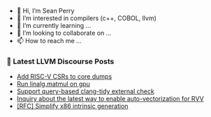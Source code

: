 - 👋 Hi, I’m Sean Perry
- 👀 I’m interested in compilers (c++, COBOL, llvm)
- 🌱 I’m currently learning ...
- 💞️ I’m looking to collaborate on ...
- 📫 How to reach me ...

<!---
s66perry/s66perry is a ✨ special ✨ repository because its `README.md` (this file) appears on your GitHub profile.
You can click the Preview link to take a look at your changes.
--->
### 📕 Latest LLVM Discourse Posts

<!-- DISCOURSE-LLVM:START -->
- [Add RISC-V CSRs to core dumps](https://discourse.llvm.org/t/add-risc-v-csrs-to-core-dumps/84348#post_8)
- [Run linalg.matmul on gpu](https://discourse.llvm.org/t/run-linalg-matmul-on-gpu/78416#post_4)
- [Support query-based clang-tidy external check](https://discourse.llvm.org/t/support-query-based-clang-tidy-external-check/85331#post_11)
- [Inquiry about the latest way to enable auto-vectorization for RVV](https://discourse.llvm.org/t/inquiry-about-the-latest-way-to-enable-auto-vectorization-for-rvv/85688#post_5)
- [[RFC] Simplify x86 intrinsic generation](https://discourse.llvm.org/t/rfc-simplify-x86-intrinsic-generation/85581#post_3)
<!-- DISCOURSE-LLVM:END -->
